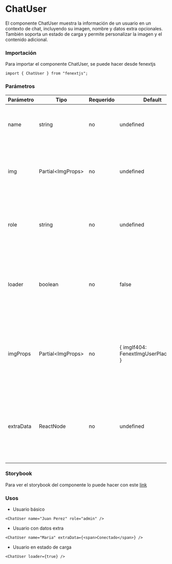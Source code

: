 # ChatUser

El componente ChatUser muestra la información de un usuario en un contexto de chat, incluyendo su imagen, nombre y datos extra opcionales. También soporta un estado de carga y permite personalizar la imagen y el contenido adicional.

### Importación

Para importar el componente ChatUser, se puede hacer desde fenextjs

```tsx copy
import { ChatUser } from "fenextjs";
```

### Parámetros

| Parámetro | Tipo | Requerido | Default | Descripcion |
| --------- | ---- | --------- | ------- | ----------- |
| name | string | no | undefined | El nombre del usuario que se mostrará en el componente. |
| img | Partial\<ImgProps\> | no | undefined | Propiedades de la imagen del usuario, incluyendo la URL o cualquier atributo de la imagen. |
| role | string | no | undefined | El rol del usuario, usado para aplicar clases CSS adicionales al componente. |
| loader | boolean | no | false | Indica si el componente está en estado de carga, mostrando placeholders en lugar del contenido real. |
| imgProps | Partial\<ImgProps\> | no | \{ imgIf404: FenextImgUserPlaceholder \} | Propiedades adicionales para el componente Img, permitiendo personalizar cómo se maneja la imagen del usuario. |
| extraData | ReactNode | no | undefined | Contenido adicional que se mostrará junto al nombre del usuario, como información adicional o etiquetas. |

### Storybook

Para ver el storybook del componente lo puede hacer con este [link](https://fenextjs-component-storybook.vercel.app/?path=/story/chat-user--index)

### Usos

- Usuario básico

```tsx copy
<ChatUser name="Juan Perez" role="admin" />
```

- Usuario con datos extra

```tsx copy
<ChatUser name="Maria" extraData={<span>Conectado</span>} />
```

- Usuario en estado de carga

```tsx copy
<ChatUser loader={true} />
```


